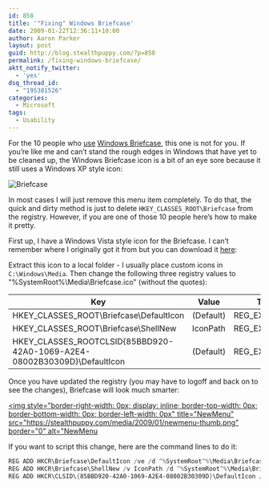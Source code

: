 ```yaml
---
id: 858
title: '"Fixing" Windows Briefcase'
date: 2009-01-22T12:36:11+10:00
author: Aaron Parker
layout: post
guid: http://blog.stealthpuppy.com/?p=858
permalink: /fixing-windows-briefcase/
aktt_notify_twitter:
  - 'yes'
dsq_thread_id:
  - "195381526"
categories:
  - Microsoft
tags:
  - Usability
---
```

For the 10 people who [use](http://support.microsoft.com/kb/307885) [Windows Briefcase](http://en.wikipedia.org/wiki/Briefcase_%28Microsoft_Windows%29), this one is not for you. If you’re like me and can’t stand the rough edges in Windows that have yet to be cleaned up, the Windows Briefcase icon is a bit of an eye sore because it still uses a Windows XP style icon:

![Briefcase]({{site.baseurl}}/media/2009/01/oldbriefcase.png)

In most cases I will just remove this menu item completely. To do that, the quick and dirty method is just to delete `HKEY_CLASSES_ROOT\Briefcase` from the registry. However, if you are one of those 10 people here’s how to make it pretty.

First up, I have a Windows Vista style icon for the Briefcase. I can’t remember where I originally got it from but you can download it [here](http://cid-74b5baa3414de283.skydrive.live.com/self.aspx/Public/Icons/Briefcase%20Icon.zip):

Extract this icon to a local folder - I usually place custom icons in `C:\Windows\Media`. Then change the following three registry values to "%SystemRoot%\Media\Briefcase.ico" (without the quotes):

|Key                                                                      |Value    |Type         |
|-------------------------------------------------------------------------|---------|-------------|
|HKEY_CLASSES_ROOT\Briefcase\DefaultIcon                                  |(Default)|REG_EXPAND_SZ|
|HKEY_CLASSES_ROOT\Briefcase\ShellNew                                     |IconPath |REG_EXPAND_SZ|
|HKEY_CLASSES_ROOTCLSID\{85BBD920-42A0-1069-A2E4-08002B30309D}\DefaultIcon|(Default)|REG_EXPAND_SZ|

Once you have updated the registry (you may have to logoff and back on to see the changes), Briefcase will look much smarter:

[<img style="border-right-width: 0px; display: inline; border-top-width: 0px; border-bottom-width: 0px; border-left-width: 0px" title="NewMenu" src="https://stealthpuppy.com/media/2009/01/newmenu-thumb.png" border="0" alt="NewMenu]({{site.baseurl}}/media/2009/01/newbriefcase.png)

If you want to script this change, here are the command lines to do it:

```powershell
REG ADD HKCR\Briefcase\DefaultIcon /ve /d ^%SystemRoot^%\Media\Briefcase.ico /t REG\_EXPAND\_SZ /f  
REG ADD HKCR\Briefcase\ShellNew /v IconPath /d ^%SystemRoot^%\Media\Briefcase.ico /t REG\_EXPAND\_SZ /f  
REG ADD HKCR\CLSID\{85BBD920-42A0-1069-A2E4-08002B30309D}\DefaultIcon /ve /d ^%SystemRoot^%\Media\Briefcase.ico /t REG\_EXPAND\_SZ /f
```
